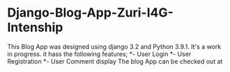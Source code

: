 # Django-Blog-App-Zuri-I4G-Intenship

This Blog App was designed using django 3.2 and Python 3.9.1. It's a work in progress.
it hass the following features;
*- User Login
*- User Registration
*- User Comment display
The blog App can be checked out at 
